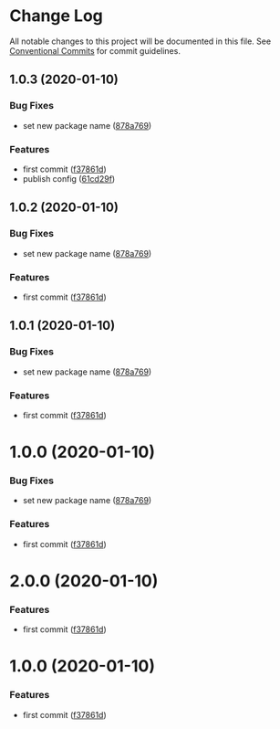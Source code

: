 # Change Log

All notable changes to this project will be documented in this file.
See [Conventional Commits](https://conventionalcommits.org) for commit guidelines.

## 1.0.3 (2020-01-10)


### Bug Fixes

* set new package name ([878a769](https://github.com/benzKSDTC/fireorm/commit/878a769d5de4753647e6cef931ae31c6c002b455))


### Features

* first commit ([f37861d](https://github.com/benzKSDTC/fireorm/commit/f37861dac8e54761e702037f18bd61f8b6eed5b2))
* publish config ([61cd29f](https://github.com/benzKSDTC/fireorm/commit/61cd29f73e9276726f79e5f4ddb2c92111de8e29))





## 1.0.2 (2020-01-10)


### Bug Fixes

* set new package name ([878a769](https://github.com/benzKSDTC/fireorm/commit/878a769d5de4753647e6cef931ae31c6c002b455))


### Features

* first commit ([f37861d](https://github.com/benzKSDTC/fireorm/commit/f37861dac8e54761e702037f18bd61f8b6eed5b2))





## 1.0.1 (2020-01-10)


### Bug Fixes

* set new package name ([878a769](https://github.com/benzKSDTC/fireorm/commit/878a769d5de4753647e6cef931ae31c6c002b455))


### Features

* first commit ([f37861d](https://github.com/benzKSDTC/fireorm/commit/f37861dac8e54761e702037f18bd61f8b6eed5b2))





# 1.0.0 (2020-01-10)


### Bug Fixes

* set new package name ([878a769](https://github.com/benzKSDTC/fireorm/commit/878a769d5de4753647e6cef931ae31c6c002b455))


### Features

* first commit ([f37861d](https://github.com/benzKSDTC/fireorm/commit/f37861dac8e54761e702037f18bd61f8b6eed5b2))





# 2.0.0 (2020-01-10)


### Features

* first commit ([f37861d](https://github.com/benzKSDTC/fireorm/commit/f37861dac8e54761e702037f18bd61f8b6eed5b2))





# 1.0.0 (2020-01-10)


### Features

* first commit ([f37861d](https://github.com/benzKSDTC/fireorm/commit/f37861dac8e54761e702037f18bd61f8b6eed5b2))
